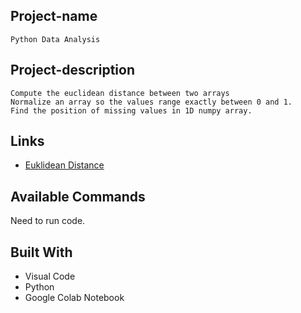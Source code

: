 ## Project-name
	Python Data Analysis

## Project-description
	Compute the euclidean distance between two arrays
	Normalize an array so the values range exactly between 0 and 1.
	Find the position of missing values in 1D numpy array.

## Links
- [Euklidean Distance](https://www.delftstack.com/howto/numpy/calculate-euclidean-distance/)


## Available Commands

Need to run code.


## Built With
- Visual Code
- Python
- Google Colab Notebook
